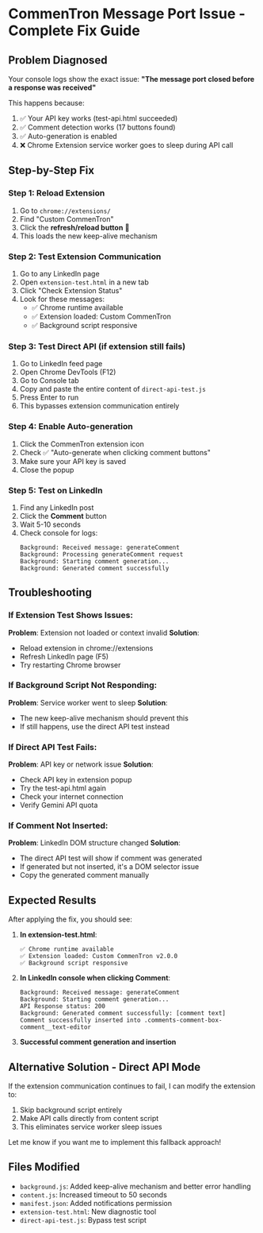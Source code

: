 # CommenTron Message Port Issue - Complete Fix Guide

## Problem Diagnosed
Your console logs show the exact issue: **\"The message port closed before a response was received\"**

This happens because:
1. ✅ Your API key works (test-api.html succeeded)
2. ✅ Comment detection works (17 buttons found)
3. ✅ Auto-generation is enabled
4. ❌ Chrome Extension service worker goes to sleep during API call

## Step-by-Step Fix

### Step 1: Reload Extension
1. Go to `chrome://extensions/`
2. Find \"Custom CommenTron\"
3. Click the **refresh/reload button** 🔄
4. This loads the new keep-alive mechanism

### Step 2: Test Extension Communication
1. Go to any LinkedIn page
2. Open `extension-test.html` in a new tab
3. Click \"Check Extension Status\"
4. Look for these messages:
   - ✅ Chrome runtime available
   - ✅ Extension loaded: Custom CommenTron
   - ✅ Background script responsive

### Step 3: Test Direct API (if extension still fails)
1. Go to LinkedIn feed page
2. Open Chrome DevTools (F12)
3. Go to Console tab
4. Copy and paste the entire content of `direct-api-test.js`
5. Press Enter to run
6. This bypasses extension communication entirely

### Step 4: Enable Auto-generation
1. Click the CommenTron extension icon
2. Check ✅ \"Auto-generate when clicking comment buttons\"
3. Make sure your API key is saved
4. Close the popup

### Step 5: Test on LinkedIn
1. Find any LinkedIn post
2. Click the **Comment** button
3. Wait 5-10 seconds
4. Check console for logs:
   ```
   Background: Received message: generateComment
   Background: Processing generateComment request
   Background: Starting comment generation...
   Background: Generated comment successfully
   ```

## Troubleshooting

### If Extension Test Shows Issues:
**Problem**: Extension not loaded or context invalid
**Solution**: 
- Reload extension in chrome://extensions
- Refresh LinkedIn page (F5)
- Try restarting Chrome browser

### If Background Script Not Responding:
**Problem**: Service worker went to sleep
**Solution**:
- The new keep-alive mechanism should prevent this
- If still happens, use the direct API test instead

### If Direct API Test Fails:
**Problem**: API key or network issue
**Solution**:
- Check API key in extension popup
- Try the test-api.html again
- Check your internet connection
- Verify Gemini API quota

### If Comment Not Inserted:
**Problem**: LinkedIn DOM structure changed
**Solution**:
- The direct API test will show if comment was generated
- If generated but not inserted, it's a DOM selector issue
- Copy the generated comment manually

## Expected Results

After applying the fix, you should see:

1. **In extension-test.html**:
   ```
   ✅ Chrome runtime available
   ✅ Extension loaded: Custom CommenTron v2.0.0
   ✅ Background script responsive
   ```

2. **In LinkedIn console when clicking Comment**:
   ```
   Background: Received message: generateComment
   Background: Starting comment generation...
   API Response status: 200
   Background: Generated comment successfully: [comment text]
   Comment successfully inserted into .comments-comment-box-comment__text-editor
   ```

3. **Successful comment generation and insertion**

## Alternative Solution - Direct API Mode

If the extension communication continues to fail, I can modify the extension to:
1. Skip background script entirely
2. Make API calls directly from content script
3. This eliminates service worker sleep issues

Let me know if you want me to implement this fallback approach!

## Files Modified
- `background.js`: Added keep-alive mechanism and better error handling
- `content.js`: Increased timeout to 50 seconds
- `manifest.json`: Added notifications permission
- `extension-test.html`: New diagnostic tool
- `direct-api-test.js`: Bypass test script